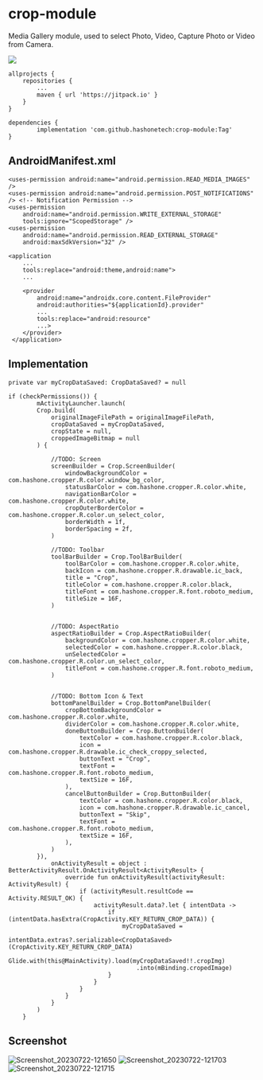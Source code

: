 # crop-module
Media Gallery module, used to select Photo, Video, Capture Photo or Video from Camera.

[![](https://jitpack.io/v/hashonetech/crop-module.svg)](https://jitpack.io/#hashonetech/crop-module)

	allprojects {
		repositories {
			...
			maven { url 'https://jitpack.io' }
		}
	}
  
	dependencies {
	        implementation 'com.github.hashonetech:crop-module:Tag'
	}

## AndroidManifest.xml

    <uses-permission android:name="android.permission.READ_MEDIA_IMAGES" />
    <uses-permission android:name="android.permission.POST_NOTIFICATIONS" /> <!-- Notification Permission -->
    <uses-permission
        android:name="android.permission.WRITE_EXTERNAL_STORAGE"
        tools:ignore="ScopedStorage" />
    <uses-permission
        android:name="android.permission.READ_EXTERNAL_STORAGE"
        android:maxSdkVersion="32" />

	<application
		...
		tools:replace="android:theme,android:name">
		...

		<provider
		    android:name="androidx.core.content.FileProvider"
		    android:authorities="${applicationId}.provider"
		    ...
		    tools:replace="android:resource"
		    ...>
		</provider>
	 </application>
	 
 ## Implementation

  
  	private var myCropDataSaved: CropDataSaved? = null
	
  	if (checkPermissions()) {
            mActivityLauncher.launch(
            Crop.build(
                originalImageFilePath = originalImageFilePath,
                cropDataSaved = myCropDataSaved,
                cropState = null,
                croppedImageBitmap = null
            ) {

                //TODO: Screen
                screenBuilder = Crop.ScreenBuilder(
                    windowBackgroundColor = com.hashone.cropper.R.color.window_bg_color,
                    statusBarColor = com.hashone.cropper.R.color.white,
                    navigationBarColor = com.hashone.cropper.R.color.white,
                    cropOuterBorderColor = com.hashone.cropper.R.color.un_select_color,
                    borderWidth = 1f,
                    borderSpacing = 2f,
                )

                //TODO: Toolbar
                toolBarBuilder = Crop.ToolBarBuilder(
                    toolBarColor = com.hashone.cropper.R.color.white,
                    backIcon = com.hashone.cropper.R.drawable.ic_back,
                    title = "Crop",
                    titleColor = com.hashone.cropper.R.color.black,
                    titleFont = com.hashone.cropper.R.font.roboto_medium,
                    titleSize = 16F,
                )


                //TODO: AspectRatio
                aspectRatioBuilder = Crop.AspectRatioBuilder(
                    backgroundColor = com.hashone.cropper.R.color.white,
                    selectedColor = com.hashone.cropper.R.color.black,
                    unSelectedColor = com.hashone.cropper.R.color.un_select_color,
                    titleFont = com.hashone.cropper.R.font.roboto_medium,
                )


                //TODO: Bottom Icon & Text
                bottomPanelBuilder = Crop.BottomPanelBuilder(
                    cropBottomBackgroundColor = com.hashone.cropper.R.color.white,
                    dividerColor = com.hashone.cropper.R.color.white,
                    doneButtonBuilder = Crop.ButtonBuilder(
                        textColor = com.hashone.cropper.R.color.black,
                        icon = com.hashone.cropper.R.drawable.ic_check_croppy_selected,
                        buttonText = "Crop",
                        textFont = com.hashone.cropper.R.font.roboto_medium,
                        textSize = 16F,
                    ),
                    cancelButtonBuilder = Crop.ButtonBuilder(
                        textColor = com.hashone.cropper.R.color.black,
                        icon = com.hashone.cropper.R.drawable.ic_cancel,
                        buttonText = "Skip",
                        textFont = com.hashone.cropper.R.font.roboto_medium,
                        textSize = 16F,
                    ),
                )
            }),
                onActivityResult = object : BetterActivityResult.OnActivityResult<ActivityResult> {
                    override fun onActivityResult(activityResult: ActivityResult) {
                        if (activityResult.resultCode == Activity.RESULT_OK) {
                            activityResult.data?.let { intentData ->
                                if (intentData.hasExtra(CropActivity.KEY_RETURN_CROP_DATA)) {
                                    myCropDataSaved =
                                        intentData.extras?.serializable<CropDataSaved>(CropActivity.KEY_RETURN_CROP_DATA)
                                    Glide.with(this@MainActivity).load(myCropDataSaved!!.cropImg)
                                        .into(mBinding.cropedImage)
                                }
                            }
                        }
                    }
                }
            )
        }
## Screenshot
![Screenshot_20230722-121650](https://github.com/hashonetech/crop-module/assets/104345897/b995db31-40e7-4b5d-b379-4559639e7f90)
![Screenshot_20230722-121703](https://github.com/hashonetech/crop-module/assets/104345897/104e01ee-30a8-45c7-a102-b47b82933d6e)
![Screenshot_20230722-121715](https://github.com/hashonetech/crop-module/assets/104345897/3db2c226-4440-423a-a900-1eb836b71043)



